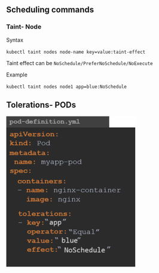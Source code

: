 ## Scheduling commands

### Taint- Node

Syntax

`kubectl taint nodes node-name key=value:taint-effect`

Taint effect can be `NoSchedule/PreferNoSchedule/NoExecute`

Example

`kubectl taint nodes node1 app=blue:NoSchedule`

## Tolerations- PODs

![tolerations](../images/tolerations.png)

